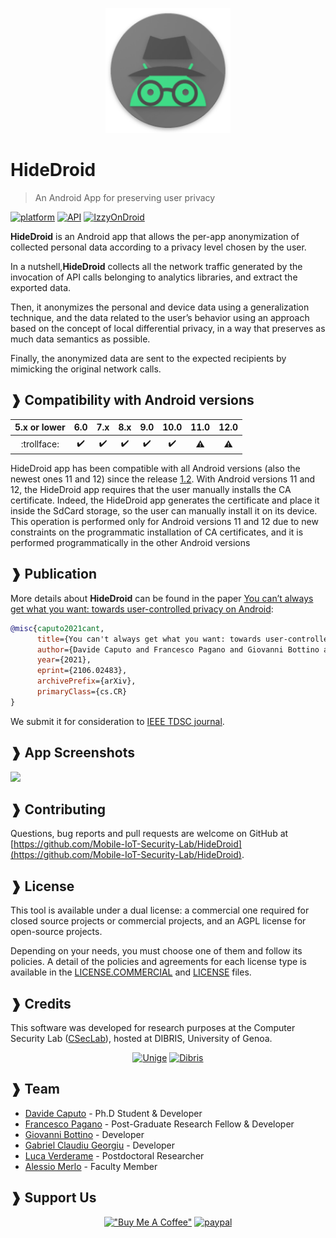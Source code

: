 <p align="center">
<img width="200" height="200"  src="app/src/main/res/mipmap-xxxhdpi/ic_incognito_android_hat_circle.png">
</p>

# HideDroid 
> An Android App for preserving user privacy 

[![platform](https://img.shields.io/badge/platform-Android-yellow.svg)](https://www.android.com)
[![API](https://img.shields.io/badge/API-23%2B-brightgreen.svg?style=plastic)](https://android-arsenal.com/api?level=23)
[![IzzyOnDroid](https://img.shields.io/endpoint?url=https://apt.izzysoft.de/fdroid/api/v1/shield/it.unige.hidedroid&label=IzzyOnDroid&cacheSeconds=86400)](https://img.shields.io/endpoint?url=https://apt.izzysoft.de/fdroid/api/v1/shield/it.unige.hidedroid&label=IzzyOnDroid&cacheSeconds=86400)


**HideDroid** is an Android app that allows the per-app anonymization of collected personal data according to a privacy level chosen by the user.

In a nutshell,**HideDroid** collects all the network traffic generated by the invocation of API calls belonging to analytics libraries, and extract the exported data.

Then, it anonymizes the personal and device data using a generalization technique, and the data related to the user’s behavior using an approach based on the concept of local differential privacy, in a way that preserves as much data semantics as possible.

Finally, the anonymized data are sent to the expected recipients by mimicking the original network calls.


## ❱ Compatibility with Android versions
<div align="center">
      
| **5.x** or lower   |**6.0**             |**7.x**             | **8.x**            |**9.0**             |**10.0**            |**11.0**            | **12.0**           |
|:------------------:|:------------------:|:------------------:|:------------------:|:------------------:|:------------------:|:------------------:|:------------------:|
| :trollface:        |:heavy_check_mark:  |:heavy_check_mark:  |:heavy_check_mark:  |:heavy_check_mark:  |:heavy_check_mark:  |:warning:           | :warning:          |

</div>

HideDroid app has been compatible with all Android versions (also the newest ones 11 and 12) since the release [1.2](https://github.com/Mobile-IoT-Security-Lab/HideDroid/releases/tag/1.2). 
With Android versions 11 and 12, the HideDroid app requires that the user manually installs the CA certificate. Indeed, the HideDroid app generates the certificate and place it inside the SdCard storage, so the user can manually install it on its device. 
This operation is performed only for Android versions 11 and 12 due to new constraints on the programmatic installation of CA certificates, and it is performed programmatically in the other Android versions

## ❱ Publication

More details about **HideDroid** can be found in the paper [You can’t always get what you want: towards user-controlled privacy on Android](https://arxiv.org/abs/2106.02483):
```BibTex
@misc{caputo2021cant,
      title={You can't always get what you want: towards user-controlled privacy on Android}, 
      author={Davide Caputo and Francesco Pagano and Giovanni Bottino and Luca Verderame and Alessio Merlo},
      year={2021},
      eprint={2106.02483},
      archivePrefix={arXiv},
      primaryClass={cs.CR}
}
```

We submit it for consideration to [IEEE TDSC journal](https://ieeexplore.ieee.org/xpl/RecentIssue.jsp?punumber=8858).

## ❱ App Screenshots 

![](img/app_screenshot.png)

## ❱ Contributing

Questions, bug reports and pull requests are welcome on GitHub at [https://github.com/Mobile-IoT-Security-Lab/HideDroid](https://github.com/Mobile-IoT-Security-Lab/HideDroid).


## ❱ License

This tool is available under a dual license: a commercial one required for closed source projects or commercial projects, and an AGPL license for open-source projects.

Depending on your needs, you must choose one of them and follow its policies. A detail of the policies and agreements for each license type is available in the [LICENSE.COMMERCIAL](LICENSE.COMMERCIAL) and [LICENSE](LICENSE) files.

## ❱ Credits

This software was developed for research purposes at the Computer Security Lab ([CSecLab](https://csec.it/)), hosted at DIBRIS, University of Genoa.


<div align="center"

[![Unige](https://intranet.dibris.unige.it/img/logo_unige.gif)](https://unige.it/en/)
[![Dibris](https://intranet.dibris.unige.it/img/logo_dibris.gif)](https://www.dibris.unige.it/en/)

</div>

## ❱ Team

* [Davide Caputo](https://csec.it/people/davide_caputo/) - Ph.D Student & Developer
* [Francesco Pagano](https://github.com/X3no21) - Post-Graduate Research Fellow & Developer
* [Giovanni Bottino](https://github.com/GiovanniBottino) - Developer
* [Gabriel Claudiu Georgiu](https://github.com/ClaudiuGeorgiu) - Developer
* [Luca Verderame](https://csec.it/people/luca_verderame/) - Postdoctoral Researcher
* [Alessio Merlo](https://csec.it/people/alessio_merlo/) - Faculty Member

## ❱ Support Us

<div align="center">

[!["Buy Me A Coffee"](https://www.buymeacoffee.com/assets/img/custom_images/orange_img.png)](https://www.buymeacoffee.com/dado1513)
[![paypal](https://www.paypalobjects.com/en_US/i/btn/btn_donateCC_LG.gif)](https://www.paypal.com/donate?hosted_button_id=EQHVHAG9SS8DW)

</div>
